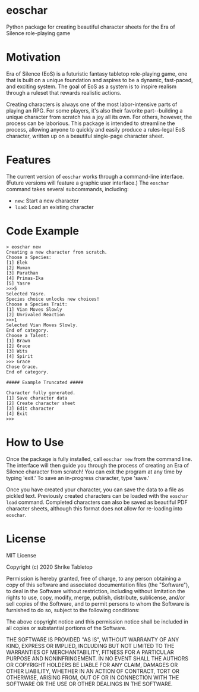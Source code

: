 # eoschar

Python package for creating beautiful character sheets for the Era of Silence role-playing game

# Motivation

Era of Silence (EoS) is a futuristic fantasy tabletop role-playing game, one that is built on a unique foundation and aspires to be a dynamic, fast-paced, and exciting system. The goal of EoS as a system is to inspire realism through a ruleset that rewards realistic actions.

Creating characters is always one of the most labor-intensive parts of playing an RPG. For some players, it's also their favorite part--building a unique character from scratch has a joy all its own. For others, however, the process can be laborious. This package is intended to streamline the process, allowing anyone to quickly and easily produce a rules-legal EoS character, written up on a beautiful single-page character sheet.

# Features

The current version of `eoschar` works through a command-line interface. (Future versions will feature a graphic user interface.) The `eoschar` command takes several subcommands, including:

* `new`: Start a new character
* `load`: Load an existing character

# Code Example

```
> eoschar new
Creating a new character from scratch.
Choose a Species:
[1] Elek
[2] Human
[3] Parathan
[4] Primas-Ika
[5] Yasre
>>>5
Selected Yasre.
Species choice unlocks new choices!
Choose a Species Trait:
[1] Vian Moves Slowly
[2] Unrivaled Reaction
>>>1
Selected Vian Moves Slowly.
End of category.
Choose a Talent:
[1] Brawn
[2] Grace
[3] Wits
[4] Spirit
>>> Grace
Chose Grace.
End of category.

##### Example Truncated #####

Character fully generated.
[1] Save character data
[2] Create character sheet
[3] Edit character
[4] Exit
>>>
```

# How to Use

Once the package is fully installed, call `eoschar new` from the command line. The interface will then guide you through the process of creating an Era of Silence character from scratch! You can exit the program at any time by typing 'exit.' To save an in-progress character, type 'save.'

Once you have created your character, you can save the data to a file as pickled text. Previously created characters can be loaded with the `eoschar load` command. Completed characters can also be saved as beautiful PDF character sheets, although this format does not allow for re-loading into `eoschar`. 

# License

MIT License

Copyright (c) 2020 Shrike Tabletop

Permission is hereby granted, free of charge, to any person obtaining a copy
of this software and associated documentation files (the "Software"), to deal
in the Software without restriction, including without limitation the rights
to use, copy, modify, merge, publish, distribute, sublicense, and/or sell
copies of the Software, and to permit persons to whom the Software is
furnished to do so, subject to the following conditions:

The above copyright notice and this permission notice shall be included in all
copies or substantial portions of the Software.

THE SOFTWARE IS PROVIDED "AS IS", WITHOUT WARRANTY OF ANY KIND, EXPRESS OR
IMPLIED, INCLUDING BUT NOT LIMITED TO THE WARRANTIES OF MERCHANTABILITY,
FITNESS FOR A PARTICULAR PURPOSE AND NONINFRINGEMENT. IN NO EVENT SHALL THE
AUTHORS OR COPYRIGHT HOLDERS BE LIABLE FOR ANY CLAIM, DAMAGES OR OTHER
LIABILITY, WHETHER IN AN ACTION OF CONTRACT, TORT OR OTHERWISE, ARISING FROM,
OUT OF OR IN CONNECTION WITH THE SOFTWARE OR THE USE OR OTHER DEALINGS IN THE
SOFTWARE.